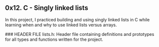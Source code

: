## 0x12. C - Singly linked lists
In this project, I practiced building and using singly linked lists in C while learning when and why to use linked lists versus arrays.

<table>
<tr>
### HEADER FILE
</tr>
lists.h: Header file containing definitions and prototypes for all types and functions written for the project.

